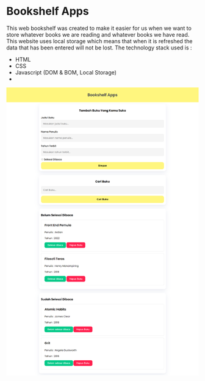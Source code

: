 # Bookshelf Apps
This web bookshelf was created to make it easier for us when we want to store whatever books we are reading and whatever books we have read. This website uses local storage which means that when it is refreshed the data that has been entered will not be lost.
The technology stack used is :
- HTML
- CSS
- Javascript (DOM & BOM, Local Storage)
- 
<img src="https://github.com/aditiaprabowo3/Bookshelf-Apps/blob/main/image/img.png" alt="Gambar">
